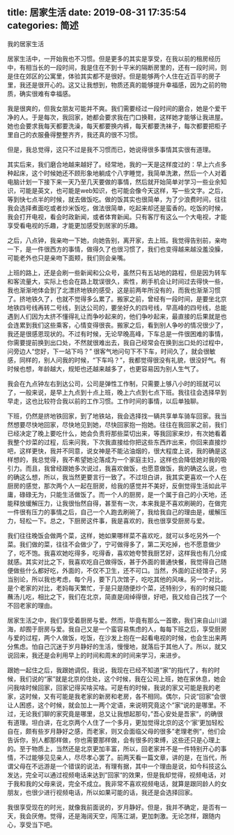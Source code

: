 title: 居家生活
date: 2019-08-31 17:35:54
categories: 简述
  --- 


我的居家生活

居家生活中，一开始我也不习惯。但是更多的其实是享受，在我以前的租房经历中，有相当长的一段时间，我是住在不到十平米的隔断房里的，还有一段时间，则是住在郊区的公寓里，体验其实都不是很好。但是能够两个人住在近百平的房子里，我还是很开心的。这又让我想到，物质还真的能够提升幸福感，因为之前的物质，确实很难有幸福感。

我是很爽的，但我女朋友可能并不爽。我们需要经过一段时间的磨合，她是个爱干净的人。于是每次，我回家，她都会要求我在门口换鞋，这样她才能够让我进屋。她也会要求我每天都要洗澡，每天都要换内裤，每天都要洗袜子，每次都要把柜子里自己的衣服叠得整整齐齐，我还真的很不习惯。

但是，我总觉得，这只不过是我不习惯而已，她说得很多事情其实很有道理。

其实后来，我们磨合地越来越好了。经常地，我的一天是这样度过的：早上六点多种起床，这个时候她还不顾形象地躺成个八字睡觉，我简单洗漱，然后一个人对着电脑计划一下接下来一天乃至几天要做的事情，然后就开始简单对学习一些业余知识，可能是英文，也可能是web知识，也可能会像今天这样，写一些文字。之后，等到快七点半的时候，就去做饭吃。做的饭其实也很简单，为了少浪费时间，往往我会选择煮面吃或者炒米饭吃，做法很简单，吃起来却还是蛮香的。吃饭的时候，我会打开电视，看会时政新闻，或者体育新闻。只有客厅有这么一个大电视，才能享受看电视的乐趣，才能更加感受到居家的乐趣。

之后，八点钟，我亲吻一下她，向她告别，离开家，去上班。我觉得告别前，亲吻一下，是一件很西方的事情，做得久了也很习惯了，我们也变得越来越没羞没臊，可能老外也只是亲吻下面颊，我们则会亲嘴。

上班的路上，还是会刷一些新闻和公众号，虽然只有五站地的路程，但是因为转车和客流量大，实际上也会在路上耽误很久，索性，刷手机会让时间过去得快一些，我也渐渐地体会到了北漂挤地铁的感受，这是前两年所没有的，而我也渐渐习惯了。挤地铁久了，也就不觉得多么累了。搬家之前，曾经有一段时间，是要坐北京地铁四号线再转二号线，到达公司的，要坐好久的四号线，早高峰的四号线，总能遇到人们因为太挤不懂得礼让而争吵起来的，他们争吵起来，最直接的后果就是也会连累到我们这些乘客，心情变得很丧。搬家之后，看到别人争吵的情况很少了，我还是很感恩现状的。不过有时候，无论早晚高峰，下车总是一件很困难的事情，你需要提前换到出口处，不然就很难出去，我自己经常会在换到出口处的过程中，问旁边人“您好，下一站下吗？” 很客气地问句下不下车，时间久了，就会很敏感，同样的，别人问我的时候，“下车吗？”，我都觉得很没有礼貌，很没好气。有时候也想，年龄越大，规矩也还越来越多了，也更容易因为别人生气了。

我会在九点钟左右到达公司，公司是弹性工作制，只需要上够八小时的班就可以了，一般来说，是早上九点到十点上班，晚上六点到七点下班。我往往会选择早到早走，这也比较符合我以前的工作习惯。工作时间的事情，以后单独聊。

下班，仍然是挤地铁回家，到了地铁站，我会选择找一辆共享单车骑车回家。我当然想要尽快地回家，尽快地见到她，尽快回家抱一抱她。往往在我回家之前，我们已经决定了晚上要吃什么，她会负责将那些菜切出来，等我回家来炒，有次她看着我整个炒菜的过程，后来问我，下次我直接给你把这些东西炸出来，你回来直接炒吧，这样更快，我并不同意，说女神是不能沾油烟的，很大程度上说，我的确是这样想的，我总觉得，我不希望她沦落成为一个家庭主妇，这样也会降低她对我的吸引力。而且，我曾经跟她多次说过，我喜欢做饭，也愿意做饭，我的确这么说，也的确这么想，所以，我当然更要言行一致了。不过坦白讲，我其实更喜欢一个人在厨房的感觉，那次两个人一起在厨房，给我的感觉并不美好，反倒觉得生活如此平庸，碌碌无为，只能生活做饭了。而一个人的厨房，是一个属于自己的小天地，还能释放缓解压力，让我很怡然自得，甚至有一次，本来我是不喜欢刷碗的，在做完一件很有压力的事情之后，自己一个人跑去刷碗了，我给我自己的理由是，缓解压力，轻松一下。总之，下厨房这件事，我是喜欢的，我也很享受厨房与爱。

我们往往晚饭会做两个菜，这样，她如果哪样菜不喜欢吃，就可以多吃另外一个菜。我们做的菜，往往不会做少了，宁可做得多了，第二天吃掉，也不愿意做少了，吃不饱。我喜欢她吃得多，吃得香，喜欢她夸赞我厨艺好，这样我也有几分成就感。其实对比之下，我喜欢吃自己做得饭，甚于外面的普通快餐，我觉得自己随便做些什么都好吃，外面的，不仅不卫生，还不可口。当然，外面的正经馆子，另当别论，所以我也考虑，每个月，要下几次馆子，吃吃其他的风味。另一个对比，是个老家的对比，老妈每天繁忙，于是只是随便炒个菜，还特别少，有的时候只能蘸汤儿吃，相比之下，我们在北京，简直是阔绰得很，好吧，我又给自己找了一个不回老家的理由。

居家生活之中，我们享受着厨房与爱。然而，毕竟有那么一首歌，我们来自山川湖海，却囿于厨房与爱。我自己又是一个蛮容易焦虑的人，每每下班之后，享受厨房与爱的过程，两个人做饭，吃饭，在沙发上抱在一起看电视的时候，也会生出来两分焦虑。怕自己沉迷于岁月静好的生活，慢慢地，就落后于其他人了。所以，就又说回来，我还是会利用早上的时间和周末的时间来学习，来进步。


跟她一起住之后，我跟她调侃，我说，我现在已经不知道“家”的指代了，有的时候，我们说的“家”就是北京的住处，这个时候，我在公司上班，她在家休息，她会问我啥时候回家，回家记得买啥买啥。可是有的时候，我说的家又可能是我的老家，这时候，又有可能是我老家的新房和老房，各不相同。偶尔，只说“回家“会很让人困惑，这个时候，就会加上一两个定语，来说明究竟这个”家“说的是哪里。不过，无论我们聊的家究竟是哪里，总又让我想起那句，”吾心安处是吾家“，的确很有道理。坦白讲，在北京两个人住了一个多月，更加觉得北京的这个‘家’更加轻松自在，颇有些岁月静好之感，而老家，则又会面临父母的很多”老理老例“，他们会告诉你，别人都那样做，你也需要那样做，会有很多的束缚，这些还只是心理上的。至于物质上，当然还是北京更加丰富，所以，回老家并不是一件特别开心的事情，不过能够见见亲人，尽尽孝心罢了。前两天看一篇文章，讲的是，在当代，所谓父母在不远游是一个错误的说法，有理有据，其中一个理由是说，如今科技这么发达，完全可以通过视频电话来达到”回家“的效果，但是我却觉得，视频电话，对于我和我的父母来说，完全不成立。我非常不喜欢视频电话，就算是跟同龄人的女朋友，也很少进行视频电话，所以如果可能的话，我还是会选择回家。

我很享受现在的时光，就像我前面说的，岁月静好。但是，我并不确定，是否有一天，我会厌倦。觉得，还是海阔天空，闯荡江湖，更加刺激。无论怎样，跟随内心，享受当下吧。







